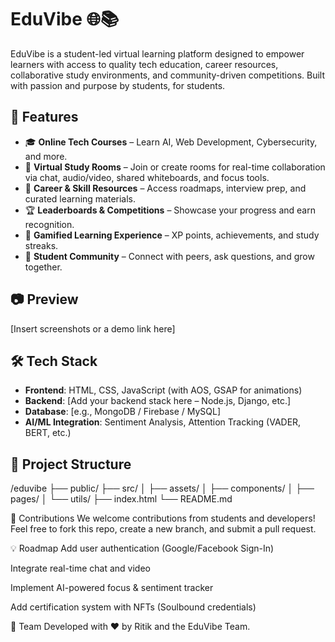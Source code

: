 # EduVibe 🌐📚

EduVibe is a student-led virtual learning platform designed to empower learners with access to quality tech education, career resources, collaborative study environments, and community-driven competitions. Built with passion and purpose by students, for students.

## 🚀 Features

- 🎓 **Online Tech Courses** – Learn AI, Web Development, Cybersecurity, and more.
- 🧠 **Virtual Study Rooms** – Join or create rooms for real-time collaboration via chat, audio/video, shared whiteboards, and focus tools.
- 🧾 **Career & Skill Resources** – Access roadmaps, interview prep, and curated learning materials.
- 🏆 **Leaderboards & Competitions** – Showcase your progress and earn recognition.
- 🧬 **Gamified Learning Experience** – XP points, achievements, and study streaks.
- 💬 **Student Community** – Connect with peers, ask questions, and grow together.

## 📷 Preview

[Insert screenshots or a demo link here]

## 🛠️ Tech Stack

- **Frontend**: HTML, CSS, JavaScript (with AOS, GSAP for animations)
- **Backend**: [Add your backend stack here – Node.js, Django, etc.]
- **Database**: [e.g., MongoDB / Firebase / MySQL]
- **AI/ML Integration**: Sentiment Analysis, Attention Tracking (VADER, BERT, etc.)

## 📂 Project Structure

/eduvibe
├── public/
├── src/
│ ├── assets/
│ ├── components/
│ ├── pages/
│ └── utils/
├── index.html
└── README.md

📌 Contributions
We welcome contributions from students and developers! Feel free to fork this repo, create a new branch, and submit a pull request.

💡 Roadmap
 Add user authentication (Google/Facebook Sign-In)

 Integrate real-time chat and video

 Implement AI-powered focus & sentiment tracker

 Add certification system with NFTs (Soulbound credentials)

 🤝 Team
Developed with ❤️ by Ritik and the EduVibe Team.
